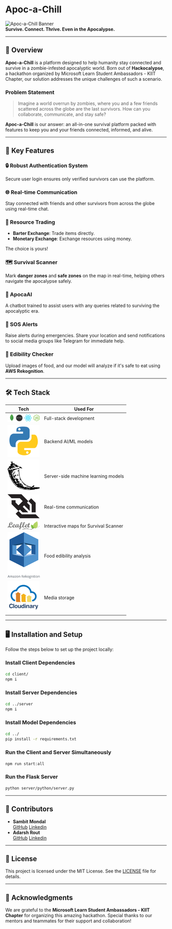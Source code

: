 # Apoc-a-Chill

![Apoc-a-Chill Banner](./assets/banner.png)  
**Survive. Connect. Thrive. Even in the Apocalypse.**

---

## 🚀 Overview

**Apoc-a-Chill** is a platform designed to help humanity stay connected and survive in a zombie-infested apocalyptic world. Born out of **Hackocalypse**, a hackathon organized by Microsoft Learn Student Ambassadors - KIIT Chapter, our solution addresses the unique challenges of such a scenario. 

### Problem Statement
> Imagine a world overrun by zombies, where you and a few friends scattered across the globe are the last survivors. How can you collaborate, communicate, and stay safe?  

**Apoc-a-Chill** is our answer: an all-in-one survival platform packed with features to keep you and your friends connected, informed, and alive.  

---

## 🌟 Key Features

### 🔒 Robust Authentication System
Secure user login ensures only verified survivors can use the platform.

### 🌐 Real-time Communication
Stay connected with friends and other survivors from across the globe using real-time chat.

### 🔄 Resource Trading
- **Barter Exchange**: Trade items directly.
- **Monetary Exchange**: Exchange resources using money.
  
The choice is yours!

### 🗺️ Survival Scanner
Mark **danger zones** and **safe zones** on the map in real-time, helping others navigate the apocalypse safely.

### 🤖 ApocaAI
A chatbot trained to assist users with any queries related to surviving the apocalyptic era.

### 🚨 SOS Alerts
Raise alerts during emergencies. Share your location and send notifications to social media groups like Telegram for immediate help.

### 🍎 Edibility Checker
Upload images of food, and our model will analyze if it's safe to eat using **AWS Rekognition**.

---

## 🛠️ Tech Stack

| **Tech**       | **Used For**                           |
|-----------------|---------------------------------------|
| <img src="./assets/mern-stack.png" alt="MERN Stack" width="100">   | Full-stack development                 |
| <img src="./assets/python.png" alt="Python" width="100">          | Backend AI/ML models                   |
| <img src="./assets/flask.png" alt="Flask" width="100">            | Server-side machine learning models    |
| <img src="./assets/web-sockets.png" alt="Web Sockets" width="100"> | Real-time communication                 |
| <img src="./assets/leaflet.png" alt="Leaflet" width="100">        | Interactive maps for Survival Scanner  |
| <img src="./assets/aws-rekognition.png" alt="AWS Rekognition" width="100"> | Food edibility analysis                |
| <img src="./assets/cloudinary.png" alt="Cloudinary" width="100">  | Media storage                          |

---

## 🖥️ Installation and Setup

Follow the steps below to set up the project locally:

### Install Client Dependencies
```bash
cd client/
npm i
```

### Install Server Dependencies
```bash
cd ../server
npm i
```

### Install Model Dependencies
```bash
cd ../
pip install -r requirements.txt
```

### Run the Client and Server Simultaneously
```bash
npm run start:all
```

### Run the Flask Server
```bash
python server/python/server.py
```

---

## 🤝 Contributors

- **Sambit Mondal**  
  [GitHub](https://github.com/Sambit-Mondal)
  [Linkedin](https://linkedin.com/in/sambitm02)
- **Adarsh Rout**  
  [GitHub](https://github.com/AdarshRout)
  [Linkedin](https://linkedin.com/in/adarsh-rout-only568)
  
---

## 📄 License
This project is licensed under the MIT License. See the [LICENSE](https://github.com/Sambit-Mondal/Apoc-a-chill/blob/main/LICENSE) file for details.

---

## 🌟 Acknowledgments

We are grateful to the **Microsoft Learn Student Ambassadors - KIIT Chapter** for organizing this amazing hackathon. Special thanks to our mentors and teammates for their support and collaboration!
